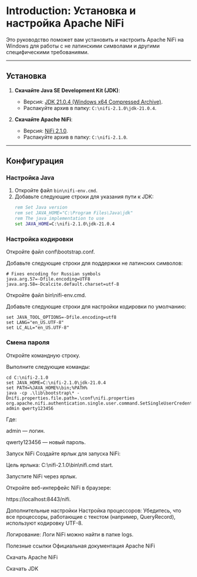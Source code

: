 # Introduction: Установка и настройка Apache NiFi

Это руководство поможет вам установить и настроить Apache NiFi на Windows для работы с не латинскими символами и другими специфическими требованиями.

---

## Установка

1. **Скачайте Java SE Development Kit (JDK)**:
   - Версия: [JDK 21.0.4 (Windows x64 Compressed Archive)](https://www.oracle.com/java/technologies/javase/jdk21-archive-downloads.html).
   - Распакуйте архив в папку: `C:\nifi-2.1.0\jdk-21.0.4`.

2. **Скачайте Apache NiFi**:
   - Версия: [NiFi 2.1.0](https://nifi.apache.org/download.html).
   - Распакуйте архив в папку: `C:\nifi-2.1.0`.

---

## Конфигурация

### Настройка Java

1. Откройте файл `bin\nifi-env.cmd`.
2. Добавьте следующие строки для указания пути к JDK:
   ```cmd
   rem Set Java version
   rem set JAVA_HOME="C:\Program Files\Java\jdk"
   rem The java implementation to use
   set JAVA_HOME=C:\nifi-2.1.0\jdk-21.0.4

### Настройка кодировки
Откройте файл conf\bootstrap.conf.

Добавьте следующие строки для поддержки не латинских символов:
```
# Fixes encoding for Russian symbols
java.arg.57=-Dfile.encoding=UTF8
java.arg.58=-Dcalcite.default.charset=utf-8
```
Откройте файл bin\nifi-env.cmd.

Добавьте следующие строки для настройки кодировки по умолчанию:

```
set JAVA_TOOL_OPTIONS=-Dfile.encoding=utf8
set LANG="en_US.UTF-8"
set LC_ALL="en_US.UTF-8"
```

### Смена пароля
Откройте командную строку.

Выполните следующие команды:
```
cd C:\nifi-2.1.0
set JAVA_HOME=C:\nifi-2.1.0\jdk-21.0.4
set PATH=%JAVA_HOME%\bin;%PATH%
java -cp .\lib\bootstrap\* -Dnifi.properties.file.path=.\conf\nifi.properties org.apache.nifi.authentication.single.user.command.SetSingleUserCredentials admin qwerty123456
```
Где:

admin — логин.

qwerty123456 — новый пароль.

Запуск NiFi
Создайте ярлык для запуска NiFi:

Цель ярлыка: C:\nifi-2.1.0\bin\nifi.cmd start.

Запустите NiFi через ярлык.

Откройте веб-интерфейс NiFi в браузере:

https://localhost:8443/nifi.

Дополнительные настройки
Настройка процессоров: Убедитесь, что все процессоры, работающие с текстом (например, QueryRecord), используют кодировку UTF-8.

Логирование: Логи NiFi можно найти в папке logs.

Полезные ссылки
Официальная документация Apache NiFi

Скачать Apache NiFi

Скачать JDK
